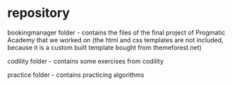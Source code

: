 # repository
bookingmanager folder - contains the files of the final project of Progmatic Academy that we worked on
(the html and css templates are not included, because it is a custom built template bought from themeforest.net)

codility folder - contains some exercises from codility

practice folder - contains practicing algorithms

